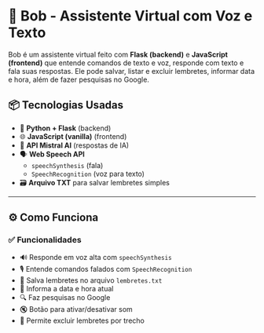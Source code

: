 # 🤖 Bob - Assistente Virtual com Voz e Texto

Bob é um assistente virtual feito com **Flask (backend)** e **JavaScript (frontend)** que entende comandos de texto e voz, responde com texto e fala suas respostas. Ele pode salvar, listar e excluir lembretes, informar data e hora, além de fazer pesquisas no Google.

## 📦 Tecnologias Usadas

- 🐍 **Python + Flask** (backend)
- 🌐 **JavaScript (vanilla)** (frontend)
- 🧠 **API Mistral AI** (respostas de IA)
- 🗣️ **Web Speech API**
  - `speechSynthesis` (fala)
  - `SpeechRecognition` (voz para texto)
- 🗃️ **Arquivo TXT** para salvar lembretes simples

---

## ⚙️ Como Funciona

### ✅ Funcionalidades

- 🔊 Responde em voz alta com `speechSynthesis`
- 🎙️ Entende comandos falados com `SpeechRecognition`
- 📝 Salva lembretes no arquivo `lembretes.txt`
- 📆 Informa a data e hora atual
- 🔍 Faz pesquisas no Google
- 🔇 Botão para ativar/desativar som
- 🧹 Permite excluir lembretes por trecho
